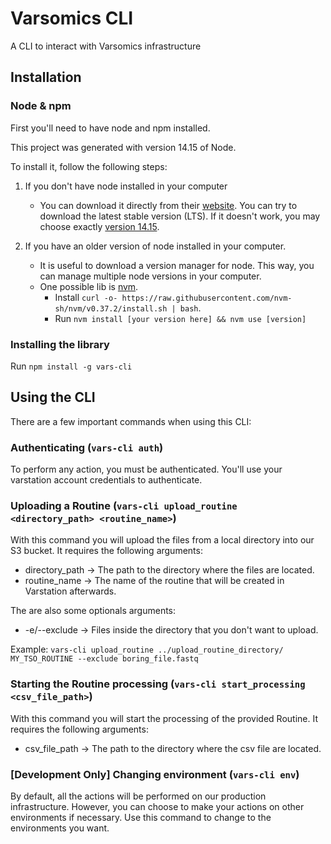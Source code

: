 # Varsomics CLI

A CLI to interact with Varsomics infrastructure

## Installation

### Node & npm

First you'll need to have node and npm installed.

This project was generated with version 14.15 of Node.

To install it, follow the following steps:

1) If you don't have node installed in your computer
    - You can download it directly from their [website](https://nodejs.org/en/). You can try to download the latest stable version (LTS).
      If it doesn't work, you may choose exactly [version 14.15](https://nodejs.org/download/release/v14.15.4/).

2) If you have an older version of node installed in your computer.
    - It is useful to download a version manager for node. This way, you can manage multiple node versions in your computer.
    - One possible lib is [nvm](https://github.com/nvm-sh/nvm).
        - Install `curl -o- https://raw.githubusercontent.com/nvm-sh/nvm/v0.37.2/install.sh | bash`.
        - Run `nvm install [your version here] && nvm use [version]`

### Installing the library

Run `npm install -g vars-cli`

## Using the CLI

There are a few important commands when using this CLI:

### Authenticating (`vars-cli auth`)

To perform any action, you must be authenticated. You'll use your varstation account credentials
to authenticate.

### Uploading a Routine (`vars-cli upload_routine <directory_path> <routine_name>`)

With this command you will upload the files from a local directory into our S3 bucket. It requires the 
following arguments:
- directory_path -> The path to the directory  where the files are located.
- routine_name -> The name of the routine that will be created in Varstation afterwards.

The are also some optionals arguments:
- -e/--exclude -> Files inside the directory that you don't want to upload.

Example:
`vars-cli upload_routine ../upload_routine_directory/ MY_TSO_ROUTINE --exclude boring_file.fastq`

### Starting the Routine processing (`vars-cli start_processing <csv_file_path>`)

With this command you will start the processing of the provided Routine. It requires the 
following arguments:

- csv_file_path -> The path to the directory where the csv file are located.

### [Development Only] Changing environment (`vars-cli env`)

By default, all the actions will be performed on our production infrastructure. However, you can
choose to make your actions on other environments if necessary. Use this command to change to the
environments you want.

